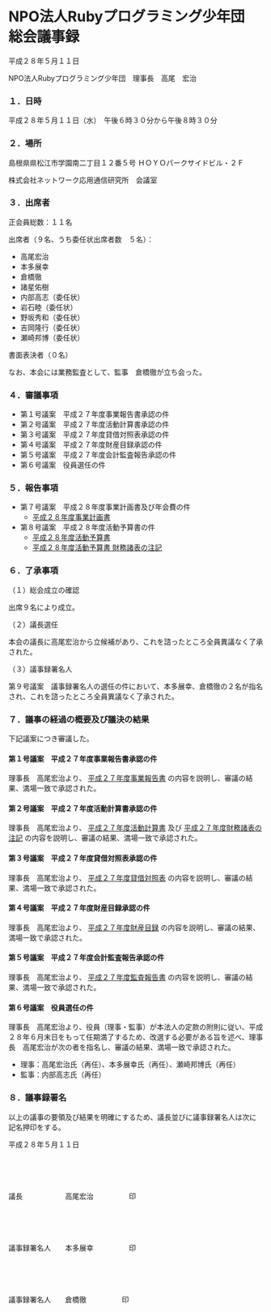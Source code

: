 # NPO法人Rubyプログラミング少年団　　　　総会議事録

平成２８年５月１１日

NPO法人Rubyプログラミング少年団　理事長　高尾　宏治

### １．日時

平成２８年５月１１日（水）　午後６時３０分から午後８時３０分

### ２．場所

島根県県松江市学園南二丁目１２番５号
ＨＯＹＯパークサイドビル・２Ｆ

株式会社ネットワーク応用通信研究所　会議室

### ３．出席者

正会員総数：１１名

出席者（９名、うち委任状出席者数　５名）：

 * 高尾宏治
 * 本多展幸
 * 倉橋徹
 * 諸星佑樹
 * 内部高志（委任状）
 * 岩石睦（委任状）
 * 野坂秀和（委任状）
 * 吉岡隆行（委任状）
 * 瀬崎邦博（委任状）

書面表決者（０名）

なお、本会には業務監査として、監事　倉橋徹が立ち会った。

### ４．審議事項

 *  第１号議案　平成２７年度事業報告書承認の件
 *  第２号議案　平成２７年度活動計算書承認の件
 *  第３号議案　平成２７年度貸借対照表承認の件
 *  第４号議案　平成２７年度財産目録承認の件
 *  第５号議案　平成２７年度会計監査報告承認の件
 *  第６号議案　役員選任の件

### ５．報告事項

 * 第７号議案　平成２８年度事業計画書及び年会費の件
   * [平成２８年度事業計画書](https://goo.gl/0Hgv8B)
 * 第８号議案　平成２８年度活動予算書の件
   * [平成２８年度活動予算書](https://goo.gl/fwc85X)
   * [平成２８年度活動予算書 財務諸表の注記](https://goo.gl/TEWcgr)

### ６．了承事項

（１）総会成立の確認

出席９名により成立。

（２）議長選任

本会の議長に高尾宏治から立候補があり、これを諮ったところ全員異議なく了承された。

（３）議事録署名人

第９号議案　議事録署名人の選任の件において、本多展幸、倉橋徹の２名が指名され、これを諮ったところ全員異議なく了承された。

### ７．議事の経過の概要及び議決の結果

下記議案につき審議した。

#### 第１号議案　平成２７年度事業報告書承認の件

理事長　高尾宏治より、 [平成２７年度事業報告書](https://goo.gl/iSN5KQ) の内容を説明し、審議の結果、満場一致で承認された。

#### 第２号議案　平成２７年度活動計算書承認の件

理事長　高尾宏治より、 [平成２７年度活動計算書](https://goo.gl/GJ6CUk) 及び [平成２７年度財務諸表の注記](https://goo.gl/MxKcjm) の内容を説明し、審議の結果、満場一致で承認された。

#### 第３号議案　平成２７年度貸借対照表承認の件

理事長　高尾宏治より、 [平成２７年度貸借対照表](https://goo.gl/uqbaqj) の内容を説明し、審議の結果、満場一致で承認された。

#### 第４号議案　平成２７年度財産目録承認の件

理事長　高尾宏治より、 [平成２７年度財産目録](https://goo.gl/0CCGDS) の内容を説明し、審議の結果、満場一致で承認された。

#### 第５号議案　平成２７年度会計監査報告承認の件

理事長　高尾宏治より、 [平成２７年度監査報告書](https://goo.gl/HEdSfm) の内容を説明し、審議の結果、満場一致で承認された。

#### 第６号議案　役員選任の件

理事長　高尾宏治より、役員（理事・監事）が本法人の定款の附則に従い、平成２８年６月末日をもって任期満了するため、改選する必要がある旨を述べ、理事長　高尾宏治が次の者を指名し、審議の結果、満場一致で承認された。

 * 理事：高尾宏治氏（再任）、本多展幸氏（再任）、瀬崎邦博氏（再任）
 * 監事：内部高志氏（再任）

### ８．議事録署名

以上の議事の要領及び結果を明確にするため、議長並びに議事録署名人は次に記名押印をする。

平成２８年５月１１日

　

　

議長　　　　　　高尾宏治　　　　　印

　

　

議事録署名人　　本多展幸　　　　　印

　

　

議事録署名人　　倉橋徹　　　　　印
